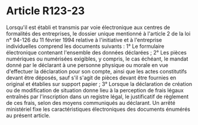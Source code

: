 # Article R123-23

Lorsqu'il est établi et transmis par voie électronique aux centres de formalités des entreprises, le dossier unique mentionné à l'article 2 de la loi n° 94-126 du 11 février 1994 relative à l'initiative et à l'entreprise individuelles comprend les documents suivants :   1° Le formulaire électronique contenant l'ensemble des données déclarées ;   2° Les pièces numériques ou numérisées exigibles, y compris, le cas échéant, le mandat donné par le déclarant à une personne physique ou morale en vue d'effectuer la déclaration pour son compte, ainsi que les actes constitutifs devant être déposés, sauf s'il s'agit de pièces devant être fournies en original et établies sur support papier ;   3° Lorsque la déclaration de création ou de modification de situation donne lieu à la perception de frais légaux entraînés par l'inscription dans un registre légal, le justificatif de règlement de ces frais, selon des moyens communiqués au déclarant.   Un arrêté ministériel fixe les caractéristiques électroniques des documents énumérés au présent article.